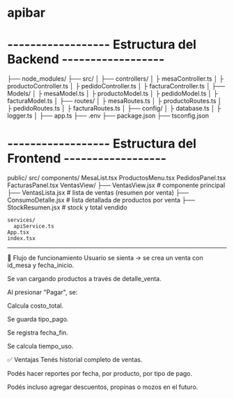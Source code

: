 # apibar

# ------------------ Estructura del Backend ------------------

<server/>
├── node_modules/
├── src/
│   ├── controllers/
│   ├      mesaController.ts
│   ├      productoController.ts
│   ├      pedidoController.ts
│   ├      facturaController.ts
│   ├── Models/
│   ├      mesaModel.ts
│   ├      productoModel.ts
│   ├      pedidoModel.ts
│   ├      facturaModel.ts
│   ├── routes/
│   ├      mesaRoutes.ts
│   ├      productoRoutes.ts
│   ├      pedidoRoutes.ts
│   ├      facturaRoutes.ts
│   ├── config/
│   ├      database.ts
│   ├      logger.ts
│   ├── app.ts
├── .env
├── package.json
├── tsconfig.json

# ------------------ Estructura del Frontend ------------------

<frontend/>
  public/
  src/
    components/
      MesaList.tsx
      ProductosMenu.tsx
      PedidosPanel.tsx
      FacturasPanel.tsx
 VentasView/
├── VentasView.jsx         # componente principal
├── VentasLista.jsx        # lista de ventas (resumen por venta)
├── ConsumoDetalle.jsx     # lista detallada de productos por venta
├── StockResumen.jsx       # stock y total vendido

    services/
      apiService.ts
    App.tsx
    index.tsx

<Base de datos>
<Tablas>

---

🔁 Flujo de funcionamiento
Usuario se sienta → se crea un venta con id_mesa y fecha_inicio.

Se van cargando productos a través de detalle_venta.

Al presionar "Pagar", se:

Calcula costo_total.

Se guarda tipo_pago.

Se registra fecha_fin.

Se calcula tiempo_uso.

✅ Ventajas
Tenés historial completo de ventas.

Podés hacer reportes por fecha, por producto, por tipo de pago.

Podés incluso agregar descuentos, propinas o mozos en el futuro.

